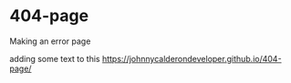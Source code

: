 # 404-page
Making an error page

adding some text to this
https://johnnycalderondeveloper.github.io/404-page/

